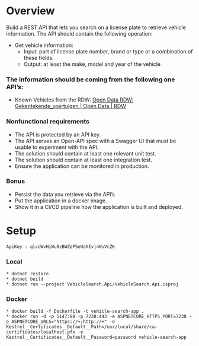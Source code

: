 # Overview

Build a REST API that lets you search on a license plate to retrieve vehicle information. The API
should contain the following operation:

- Get vehicle information:
    * Input: part of license plate number, brand or type or a combination of these fields.
    * Output: at least the make, model and year of the vehicle

### The information should be coming from the following one API’s:
* Known Vehicles from the RDW: [Open Data RDW: Gekentekende_voertuigen | Open Data | RDW](https://opendata.rdw.nl/Voertuigen/Open-Data-RDW-Gekentekende_voertuigen/m9d7-ebf2)

### Nonfunctional requirements
* The API is protected by an API key.
* The API serves an Open-API spec with a Swagger UI that must be usable to experiment with the API.
* The solution should contain at least one relevant unit test.
* The solution should contain at least one integration test.
* Ensure the application can be monitored in production.

### Bonus
* Persist the data you retrieve via the API’s
* Put the application in a docker image.
* Show it in a CI/CD pipeline how the application is built and deployed.

# Setup

    ApiKey : qlcdWvHiWu0zBWZeP5eUdXIvj4WuVcZK

### Local

    * dotnet restore
    * dotnet build
    * dotnet run --project VehicleSearch.Api/VehicleSearch.Api.csproj

### Docker

    * docker build -f Dockerfile -t vehicle-search-app .
    * docker run -d -p 5147:80 -p 7238:443 -e ASPNETCORE_HTTPS_PORT=7238 -e ASPNETCORE_URLS="https://+;http://+" -e Kestrel__Certificates__Default__Path=/usr/local/share/ca-certificates/localhost.pfx -e Kestrel__Certificates__Default__Password=password vehicle-search-app  
